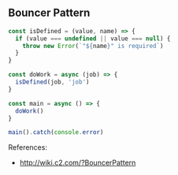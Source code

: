 ## Bouncer Pattern

```js
const isDefined = (value, name) => {
  if (value === undefined || value === null) {
    throw new Error(`"${name}" is required`)
  }
}

const doWork = async (job) => {
  isDefined(job, 'job')
}

const main = async () => {
  doWork()
}

main().catch(console.error)
```

References:
- http://wiki.c2.com/?BouncerPattern
